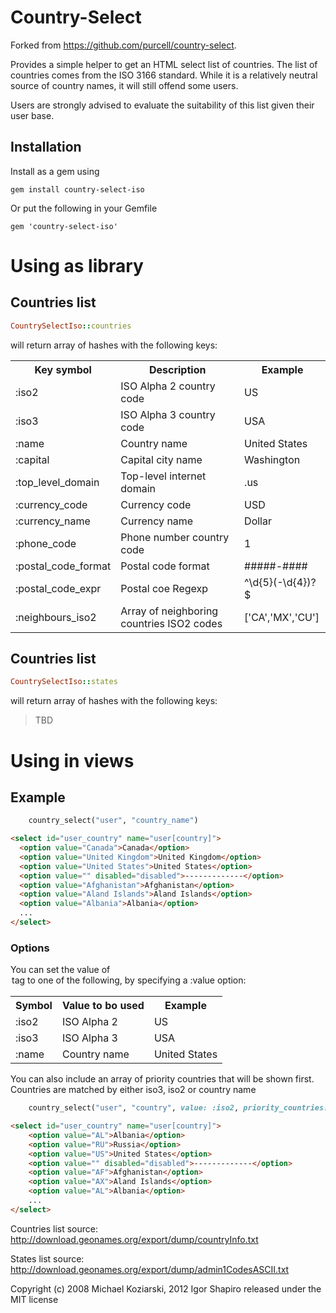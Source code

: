 # Country-Select

Forked from https://github.com/purcell/country-select.

Provides a simple helper to get an HTML select list of countries.  The list of countries comes from the ISO 3166 standard.  While it is a relatively neutral source of country names, it will still offend some users.

Users are strongly advised to evaluate the suitability of this list given their user base.

## Installation

Install as a gem using

    gem install country-select-iso

Or put the following in your Gemfile

    gem 'country-select-iso'
    
# Using as library
## Countries list
```ruby
CountrySelectIso::countries
```

will return array of hashes with the following keys:
<table>
  <tr>
    <th>Key symbol</th>
    <th>Description</th>
    <th>Example</th>
  </tr>
  <tr>
    <td>:iso2</td>
    <td>ISO Alpha 2 country code</td>
    <td>US</td>
  </tr>
  <tr>
    <td>:iso3</td>
    <td>ISO Alpha 3 country code</td>
    <td>USA</td>
  </tr>
  <tr>
    <td>:name</td>
    <td>Country name</td>
    <td>United States</td>
  </tr>
  <tr>
    <td>:capital</td>
    <td>Capital city name</td>
    <td>Washington</td>
  </tr>
  <tr>
    <td>:top_level_domain</td>
    <td>Top-level internet domain</td>
    <td>.us</td>
  </tr>
  <tr>
    <td>:currency_code</td>
    <td>Currency code</td>
    <td>USD</td>
  </tr>
  <tr>
    <td>:currency_name</td>
    <td>Currency name</td>
    <td>Dollar</td>
  </tr>
  <tr>
    <td>:phone_code</td>
    <td>Phone number country code</td>
    <td>1</td>
  </tr>
  <tr>
    <td>:postal_code_format</td>
    <td>Postal code format</td>
    <td>#####-####</td>
  </tr>
  <tr>
    <td>:postal_code_expr</td>
    <td>Postal coe Regexp</td>
    <td>^\d{5}(-\d{4})?$</td>
  </tr>
  <tr>
    <td>:neighbours_iso2</td>
    <td>Array of neighboring countries ISO2 codes</td>
    <td>['CA','MX','CU']</td>
  </tr>
</table>

## Countries list
```ruby
CountrySelectIso::states
```

will return array of hashes with the following keys:

> TBD

# Using in views

## Example
```ruby
    country_select("user", "country_name")
```

```html
<select id="user_country" name="user[country]">
  <option value="Canada">Canada</option>
  <option value="United Kingdom">United Kingdom</option>
  <option value="United States">United States</option>
  <option value="" disabled="disabled">-------------</option>
  <option value="Afghanistan">Afghanistan</option>
  <option value="Aland Islands">Aland Islands</option>
  <option value="Albania">Albania</option>
  ...
</select>
```

### Options
You can set the value of <option> tag to one of the following, by specifying a :value option:

<table>
    <tr>
    <th>Symbol</th>
    <th>Value to bo used</th>
    <th>Example</th>
    </tr>
    <tr>
    <td>:iso2</td>
    <td>ISO Alpha 2</td>
    <td>US</td>
    </tr>
    <tr>
    <td>:iso3</td>
    <td>ISO Alpha 3</td>
    <td>USA</td>
    </tr>
    <tr>
    <td>:name</td>
    <td>Country name</td>
    <td>United States</td>
    </tr>
</table>

You can also include an array of priority countries that will be shown first. Countries are matched by either iso3, iso2 or country name

```ruby
    country_select("user", "country", value: :iso2, priority_countries: ["RU", "USA", "Albania"])
```

```html
<select id="user_country" name="user[country]">
    <option value="AL">Albania</option>
    <option value="RU">Russia</option>
    <option value="US">United States</option>
    <option value="" disabled="disabled">-------------</option>
    <option value="AF">Afghanistan</option>
    <option value="AX">Aland Islands</option>
    <option value="AL">Albania</option>
    ...
</select>
```

Countries list source: http://download.geonames.org/export/dump/countryInfo.txt

States list source: http://download.geonames.org/export/dump/admin1CodesASCII.txt

Copyright (c) 2008 Michael Koziarski, 2012 Igor Shapiro released under the MIT license
